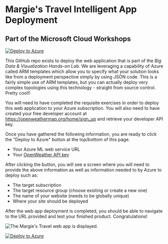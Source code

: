 # Margie's Travel Intelligent App Deployment

## Part of the Microsoft Cloud Workshops

[![Deploy to Azure](http://azuredeploy.net/deploybutton.png)](https://portal.azure.com/#create/Microsoft.Template/uri/https%3A%2F%2Fraw.githubusercontent.com%2Fmicrosoft%2FMCW-Big-data-and-visualization%2Fmaster%2FHands-on%2520lab%2Flab-files%2FBigDataTravel%2Fazuredeploy.json)

This GitHub repo exists to deploy the web application that is part of the _Big Data & Visualization Hands-on Lab_. We are leveraging a capability of Azure called ARM templates which allow you to specify what your solution looks like from a deployment perspective simply by using JSON code. This is a fairly simple use of ARM templates, but you can actually deploy very complex topologies using this technology - straight from source control. Pretty cool!!

You will need to have completed the requisite exercises in order to deploy this web application to your Azure subscription. You will also need to have created your free developer account at <https://openweathermap.org/home/sign_up> and retrieve your developer API key.

Once you have gathered the following information, you are ready to click the "Deploy to Azure" button at the top/bottom of this page.

- Your Azure ML web service URL
- Your [OpenWeather API key](https://openweathermap.org/home/sign_up)

After clicking the button, you will see a screen where you will need to provide the above information as well as information needed to by Azure to deploy such as:

- The target subscription
- The target resource group (choose existing or create a new one)
- The name of your website (needs to be globally unique)
- Where your site should be deployed

After the web app deployment is completed, you should be able to navigate to the URL provided and test your finished product. Congratulations!

![The Margie's Travel web app is displayed.](images/webapp.png 'Azure Deployment GUI')

[![Deploy to Azure](http://azuredeploy.net/deploybutton.png)](https://portal.azure.com/#create/Microsoft.Template/uri/https%3A%2F%2Fraw.githubusercontent.com%2Fmicrosoft%2FMCW-Big-data-and-visualization%2Fmaster%2FHands-on%2520lab%2Flab-files%2FBigDataTravel%2Fazuredeploy.json)
